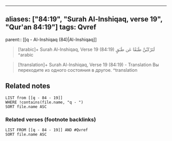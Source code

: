 
---
aliases: ["84:19", "Surah Al-Inshiqaq, verse 19", "Qur'an 84:19"]
tags: Qvref
---

parent:: [[q - Al-Inshiqaq (84)|Al-Inshiqaq]]

> [!arabic]+ Surah Al-Inshiqaq, Verse 19 (84:19)
> <span class="quran-arabic">لَتَرْكَبُنَّ طَبَقًا عَن طَبَقٍ</span>
^arabic

> [!translation]+ Surah Al-Inshiqaq, Verse 19 (84:19) - Translation
> Вы переходите из одного состояния в другое.
^translation



## Related notes
```dataview
LIST from [[q - 84 - 19]]
WHERE !contains(file.name, "q - ")
SORT file.name ASC
```

### Related verses (footnote backlinks)
```dataview
LIST FROM [[q - 84 - 19]] AND #Qvref
SORT file.name ASC
```

